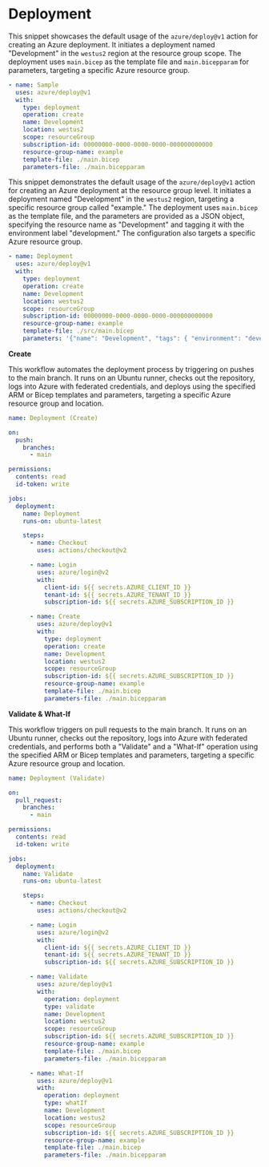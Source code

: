 # Deployment

This snippet showcases the default usage of the `azure/deploy@v1` action for creating an Azure deployment. It initiates a deployment named "Development" in the `westus2` region at the resource group scope. The deployment uses `main.bicep` as the template file and `main.bicepparam` for parameters, targeting a specific Azure resource group.

```yaml
- name: Sample
  uses: azure/deploy@v1
  with:
    type: deployment
    operation: create
    name: Development
    location: westus2
    scope: resourceGroup
    subscription-id: 00000000-0000-0000-0000-000000000000
    resource-group-name: example
    template-file: ./main.bicep
    parameters-file: ./main.bicepparam
```

This snippet demonstrates the default usage of the `azure/deploy@v1` action for creating an Azure deployment at the resource group level. It initiates a deployment named "Development" in the `westus2` region, targeting a specific resource group called "example." The deployment uses `main.bicep` as the template file, and the parameters are provided as a JSON object, specifying the resource name as "Development" and tagging it with the environment label "development." The configuration also targets a specific Azure resource group.

```yaml
- name: Deployment
  uses: azure/deploy@v1
  with:
    type: deployment
    operation: create
    name: Development
    location: westus2
    scope: resourceGroup
    subscription-id: 00000000-0000-0000-0000-000000000000
    resource-group-name: example
    template-file: ./src/main.bicep
    parameters: '{"name": "Development", "tags": { "environment": "development" }}'
```

**Create**

This workflow automates the deployment process by triggering on pushes to the main branch. It runs on an Ubuntu runner, checks out the repository, logs into Azure with federated credentials, and deploys using the specified ARM or Bicep templates and parameters, targeting a specific Azure resource group and location.

```yaml
name: Deployment (Create)

on:
  push:
    branches:
      - main

permissions:
  contents: read
  id-token: write

jobs:
  deployment:
    name: Deployment
    runs-on: ubuntu-latest

    steps:
      - name: Checkout
        uses: actions/checkout@v2

      - name: Login
        uses: azure/login@v2
        with:
          client-id: ${{ secrets.AZURE_CLIENT_ID }}
          tenant-id: ${{ secrets.AZURE_TENANT_ID }}
          subscription-id: ${{ secrets.AZURE_SUBSCRIPTION_ID }}

      - name: Create
        uses: azure/deploy@v1
        with:
          type: deployment
          operation: create
          name: Development
          location: westus2
          scope: resourceGroup
          subscription-id: ${{ secrets.AZURE_SUBSCRIPTION_ID }}
          resource-group-name: example
          template-file: ./main.bicep
          parameters-file: ./main.bicepparam
```

**Validate & What-If**

This workflow triggers on pull requests to the main branch. It runs on an Ubuntu runner, checks out the repository, logs into Azure with federated credentials, and performs both a "Validate" and a "What-If" operation using the specified ARM or Bicep templates and parameters, targeting a specific Azure resource group and location.

```yaml
name: Deployment (Validate)

on:
  pull_request:
    branches:
      - main

permissions:
  contents: read
  id-token: write

jobs:
  deployment:
    name: Validate
    runs-on: ubuntu-latest

    steps:
      - name: Checkout
        uses: actions/checkout@v2

      - name: Login
        uses: azure/login@v2
        with:
          client-id: ${{ secrets.AZURE_CLIENT_ID }}
          tenant-id: ${{ secrets.AZURE_TENANT_ID }}
          subscription-id: ${{ secrets.AZURE_SUBSCRIPTION_ID }}

      - name: Validate
        uses: azure/deploy@v1
        with:
          operation: deployment
          type: validate
          name: Development
          location: westus2
          scope: resourceGroup
          subscription-id: ${{ secrets.AZURE_SUBSCRIPTION_ID }}
          resource-group-name: example
          template-file: ./main.bicep
          parameters-file: ./main.bicepparam

      - name: What-If
        uses: azure/deploy@v1
        with:
          operation: deployment
          type: whatIf
          name: Development
          location: westus2
          scope: resourceGroup
          subscription-id: ${{ secrets.AZURE_SUBSCRIPTION_ID }}
          resource-group-name: example
          template-file: ./main.bicep
          parameters-file: ./main.bicepparam
```

